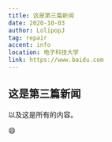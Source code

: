 ```yaml
---
title: 这是第三篇新闻
date: 2020-10-03
author: LolipopJ
tag: repair
accent: info
location: 电子科技大学
link: https://www.baidu.com
---
```

## 这是第三篇新闻

以及这是所有的内容。

:smile:
